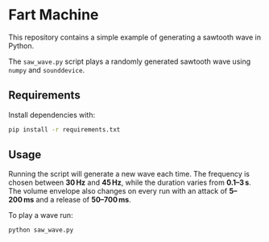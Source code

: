 # Fart Machine

This repository contains a simple example of generating a sawtooth wave in Python.

The `saw_wave.py` script plays a randomly generated sawtooth wave using `numpy` and `sounddevice`.

## Requirements

Install dependencies with:

```bash
pip install -r requirements.txt
```

## Usage

Running the script will generate a new wave each time. The frequency is chosen
between **30 Hz** and **45 Hz**, while the duration varies from **0.1–3 s**. The
volume envelope also changes on every run with an attack of **5–200 ms** and a
release of **50–700 ms**.

To play a wave run:

```bash
python saw_wave.py
```

